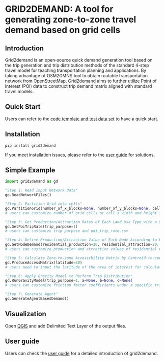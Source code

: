 # GRID2DEMAND: A tool for generating zone-to-zone travel demand based on grid cells

## Introduction
Grid2demand is an open-source quick demand generation tool based on the trip generation and trip distribution methods of the standard 4-step travel model for teaching transportation planning and applications. By taking advantage of OSM2GMNS tool to obtain routable transportation network from OpenStreetMap, Grid2demand aims to further utilize Point of Interest (POI) data to construct trip demand matrix aligned with standard travel models.
## Quick Start
Users can refer to the [code template and test data set](https://github.com/asu-trans-ai-lab/Grid2Demand/) to have a quick start.

## Installation
```
pip install grid2demand
```
If you meet installation issues, please refer to the [user guide](https://github.com/asu-trans-ai-lab/grid2demand/blob/main/README.md) for solutions.


## Simple Example
```python
import grid2demand as gd

"Step 1: Read Input Network Data"
gd.ReadNetworkFiles()

"Step 2: Partition Grid into cells"
gd.PartitionGrid(number_of_x_blocks=None, number_of_y_blocks=None, cell_width=1000, cell_height=1000, latitude=30)
# users can customize number of grid cells or cell's width and height in meters

"Step 3: Get Production/Attraction Rates of Each Land Use Type with a Specific Trip Purpose"
gd.GetPoiTripRate(trip_purpose=1)
# users can customize trip purpose and poi_trip_rate.csv

"Step 4: Define Production/Attraction Value of Each Node According to POI Type"
gd.GetNodeDemand(residential_production=20, residential_attraction=20, boundary_production=1000, boundary_attraction=1000)
# users can customize production and attraction values of residential nodes and boundary nodes

"Step 5: Calculate Zone-to-zone Accessibility Matrix by Centroid-to-centroid Straight Distance"
gd.ProduceAccessMatrix(latitude=30)
# users need to input the latitude of the area of interest for calculating accessibility

"Step 6: Apply Gravity Model to Perform Trip Distribution"
gd.RunGravityModel(trip_purpose=1, a=None, b=None, c=None)
# users can customize friction factor coefficients under a specific trip purpose

"Step 7: Generate Agent"
gd.GenerateAgentBasedDemand()
```

## Visualization
Open [QGIS](https://www.qgis.org/) and add Delimited Text Layer of the output files.

## User guide
Users can check the [user guide](https://github.com/asu-trans-ai-lab/grid2demand/blob/main/README.md) for a detailed introduction of grid2demand.
